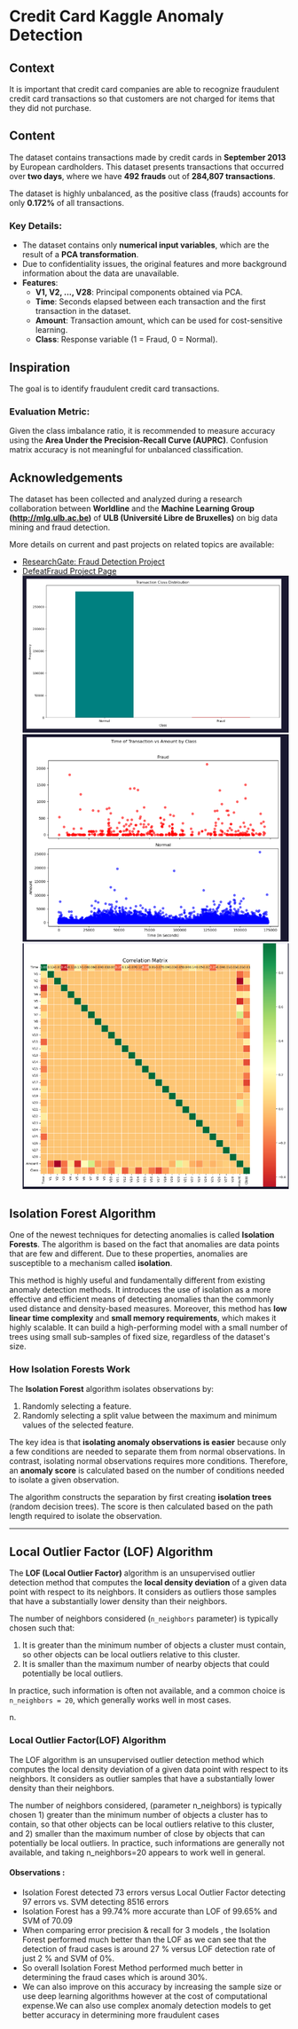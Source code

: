 # Credit Card Kaggle Anomaly Detection

## Context

It is important that credit card companies are able to recognize fraudulent credit card transactions so that customers are not charged for items that they did not purchase.

## Content

The dataset contains transactions made by credit cards in **September 2013** by European cardholders. This dataset presents transactions that occurred over **two days**, where we have **492 frauds** out of **284,807 transactions**.

The dataset is highly unbalanced, as the positive class (frauds) accounts for only **0.172%** of all transactions.

### Key Details:

- The dataset contains only **numerical input variables**, which are the result of a **PCA transformation**.
- Due to confidentiality issues, the original features and more background information about the data are unavailable.
- **Features**:
  - **V1, V2, ..., V28**: Principal components obtained via PCA.
  - **Time**: Seconds elapsed between each transaction and the first transaction in the dataset.
  - **Amount**: Transaction amount, which can be used for cost-sensitive learning.
  - **Class**: Response variable (1 = Fraud, 0 = Normal).

## Inspiration

The goal is to identify fraudulent credit card transactions.

### Evaluation Metric:

Given the class imbalance ratio, it is recommended to measure accuracy using the **Area Under the Precision-Recall Curve (AUPRC)**. Confusion matrix accuracy is not meaningful for unbalanced classification.

## Acknowledgements

The dataset has been collected and analyzed during a research collaboration between **Worldline** and the **Machine Learning Group (http://mlg.ulb.ac.be)** of **ULB (Université Libre de Bruxelles)** on big data mining and fraud detection.

More details on current and past projects on related topics are available:

- [ResearchGate: Fraud Detection Project](https://www.researchgate.net/project/Fraud-detection-5)
- [DefeatFraud Project Page](https://www.researchgate.net/project/Fraud-detection-5)
  ![Transaction Class Distribution](image.png)
  ![Time of Transaction vs Amount by Class](image-1.png)
  ![Correlation Matrix](image-2.png)

## Isolation Forest Algorithm

One of the newest techniques for detecting anomalies is called **Isolation Forests**. The algorithm is based on the fact that anomalies are data points that are few and different. Due to these properties, anomalies are susceptible to a mechanism called **isolation**.

This method is highly useful and fundamentally different from existing anomaly detection methods. It introduces the use of isolation as a more effective and efficient means of detecting anomalies than the commonly used distance and density-based measures. Moreover, this method has **low linear time complexity** and **small memory requirements**, which makes it highly scalable. It can build a high-performing model with a small number of trees using small sub-samples of fixed size, regardless of the dataset's size.

### How Isolation Forests Work

The **Isolation Forest** algorithm isolates observations by:

1. Randomly selecting a feature.
2. Randomly selecting a split value between the maximum and minimum values of the selected feature.

The key idea is that **isolating anomaly observations is easier** because only a few conditions are needed to separate them from normal observations. In contrast, isolating normal observations requires more conditions. Therefore, an **anomaly score** is calculated based on the number of conditions needed to isolate a given observation.

The algorithm constructs the separation by first creating **isolation trees** (random decision trees). The score is then calculated based on the path length required to isolate the observation.

---

## Local Outlier Factor (LOF) Algorithm

The **LOF (Local Outlier Factor)** algorithm is an unsupervised outlier detection method that computes the **local density deviation** of a given data point with respect to its neighbors. It considers as outliers those samples that have a substantially lower density than their neighbors.

The number of neighbors considered (`n_neighbors` parameter) is typically chosen such that:

1. It is greater than the minimum number of objects a cluster must contain, so other objects can be local outliers relative to this cluster.
2. It is smaller than the maximum number of nearby objects that could potentially be local outliers.

In practice, such information is often not available, and a common choice is `n_neighbors = 20`, which generally works well in most cases.

n.

### Local Outlier Factor(LOF) Algorithm

The LOF algorithm is an unsupervised outlier detection method which computes the local density deviation of a given data point with respect to its neighbors. It considers as outlier samples that have a substantially lower density than their neighbors.

The number of neighbors considered, (parameter n_neighbors) is typically chosen 1) greater than the minimum number of objects a cluster has to contain, so that other objects can be local outliers relative to this cluster, and 2) smaller than the maximum number of close by objects that can potentially be local outliers. In practice, such informations are generally not available, and taking n_neighbors=20 appears to work well in general.

#### Observations :

- Isolation Forest detected 73 errors versus Local Outlier Factor detecting 97 errors vs. SVM detecting 8516 errors
- Isolation Forest has a 99.74% more accurate than LOF of 99.65% and SVM of 70.09
- When comparing error precision & recall for 3 models , the Isolation Forest performed much better than the LOF as we can see that the detection of fraud cases is around 27 % versus LOF detection rate of just 2 % and SVM of 0%.
- So overall Isolation Forest Method performed much better in determining the fraud cases which is around 30%.
- We can also improve on this accuracy by increasing the sample size or use deep learning algorithms however at the cost of computational expense.We can also use complex anomaly detection models to get better accuracy in determining more fraudulent cases
